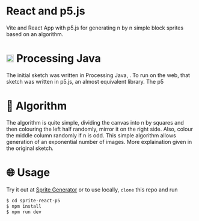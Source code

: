 # React and p5.js

Vite and React App with p5.js for generating n by n simple block sprites based on an algorithm.

# <img src="https://upload.wikimedia.org/wikipedia/commons/c/cb/Processing_2021_logo.svg" height=20 /> Processing Java

The initial sketch was written in Processing Java, <a href="https://github.com/Mystery-Coder/Sprite-Generator"></a>. To run on the web, that sketch was written in p5.js, an almost equivalent library.
The p5

# 🧠 Algorithm

The algorithm is quite simple, dividing the canvas into n by squares and then colouring the left half randomly, mirror it on the right side. Also, colour the middle column randomly if n is odd.
This simple algorithm allows generation of an exponential number of images. More explaination given in the original sketch.

# 🌐 Usage

Try it out at [Sprite Generator](https://sprite-react-p5.vercel.app/)
or to use locally, `clone` this repo and run

```bash
$ cd sprite-react-p5
$ npm install
$ npm run dev
```
